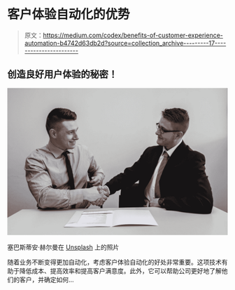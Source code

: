 # 客户体验自动化的优势

> 原文：<https://medium.com/codex/benefits-of-customer-experience-automation-b4742d63db2d?source=collection_archive---------17----------------------->

## 创造良好用户体验的秘密！

![](img/7078e05994ec154d55accc34b4686691.png)

塞巴斯蒂安·赫尔曼在 [Unsplash](https://unsplash.com?utm_source=medium&utm_medium=referral) 上的照片

随着业务不断变得更加自动化，考虑客户体验自动化的好处非常重要。这项技术有助于降低成本、提高效率和提高客户满意度。此外，它可以帮助公司更好地了解他们的客户，并确定如何…